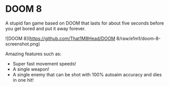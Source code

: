 # DOOM 8
A stupid fan game based on DOOM that lasts for about five seconds before you get bored and put it away forever.

![DOOM 8](https://github.com/That1M8Head/DOOM 8/raw/e1m1/doom-8-screenshot.png)

Amazing features such as:
- Super fast movement speeds!
- A single weapon!
- A single enemy that can be shot with 100% autoaim accuracy and dies in one hit!
